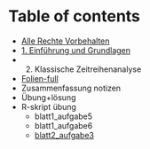 # Table of contents

* [Alle Rechte Vorbehalten](README.md)
* [1. Einführung und Grundlagen](untitled.md)
* 2. Klassische Zeitreihenanalyse
* [Folien-full](folien-full.md)
* Zusammenfassung notizen
* Übung+lösung
* R-skript übung
  * blatt1\_aufgabe5
  * blatt1\_aufgabe6
  * [blatt2\_aufgabe3](untitled-2/blatt2_aufgabe3.md)

